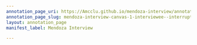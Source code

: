 ```yaml
---
annotation_page_uri: https://Amcclu.github.io/mendoza-interview/annotations/mendoza-interview-canvas-1-interviewee--interrupting--directness--forthcomingness--mimicking--gesturing--body-language--nodding-.json
annotation_page_slug: mendoza-interview-canvas-1-interviewee--interrupting--directness--forthcomingness--mimicking--gesturing--body-language--nodding-
layout: annotation_page
manifest_label: Mendoza Interview

---
```

